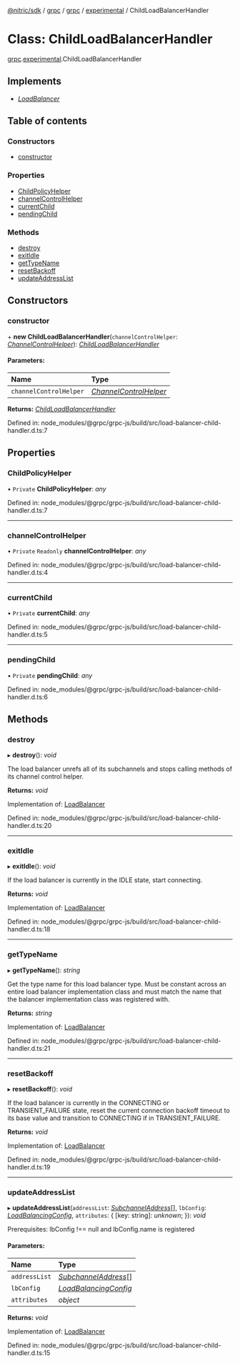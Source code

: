 [@nitric/sdk](../README.md) / [grpc](../modules/grpc.md) / [grpc](../modules/grpc.grpc-1.md) / [experimental](../modules/grpc.grpc-1.experimental.md) / ChildLoadBalancerHandler

# Class: ChildLoadBalancerHandler

[grpc](../modules/grpc.grpc-1.md).[experimental](../modules/grpc.grpc-1.experimental.md).ChildLoadBalancerHandler

## Implements

* [*LoadBalancer*](../interfaces/grpc.grpc-1.experimental.loadbalancer.md)

## Table of contents

### Constructors

- [constructor](grpc.grpc-1.experimental.childloadbalancerhandler.md#constructor)

### Properties

- [ChildPolicyHelper](grpc.grpc-1.experimental.childloadbalancerhandler.md#childpolicyhelper)
- [channelControlHelper](grpc.grpc-1.experimental.childloadbalancerhandler.md#channelcontrolhelper)
- [currentChild](grpc.grpc-1.experimental.childloadbalancerhandler.md#currentchild)
- [pendingChild](grpc.grpc-1.experimental.childloadbalancerhandler.md#pendingchild)

### Methods

- [destroy](grpc.grpc-1.experimental.childloadbalancerhandler.md#destroy)
- [exitIdle](grpc.grpc-1.experimental.childloadbalancerhandler.md#exitidle)
- [getTypeName](grpc.grpc-1.experimental.childloadbalancerhandler.md#gettypename)
- [resetBackoff](grpc.grpc-1.experimental.childloadbalancerhandler.md#resetbackoff)
- [updateAddressList](grpc.grpc-1.experimental.childloadbalancerhandler.md#updateaddresslist)

## Constructors

### constructor

\+ **new ChildLoadBalancerHandler**(`channelControlHelper`: [*ChannelControlHelper*](../interfaces/grpc.grpc-1.experimental.channelcontrolhelper.md)): [*ChildLoadBalancerHandler*](grpc.grpc-1.experimental.childloadbalancerhandler.md)

#### Parameters:

Name | Type |
:------ | :------ |
`channelControlHelper` | [*ChannelControlHelper*](../interfaces/grpc.grpc-1.experimental.channelcontrolhelper.md) |

**Returns:** [*ChildLoadBalancerHandler*](grpc.grpc-1.experimental.childloadbalancerhandler.md)

Defined in: node_modules/@grpc/grpc-js/build/src/load-balancer-child-handler.d.ts:7

## Properties

### ChildPolicyHelper

• `Private` **ChildPolicyHelper**: *any*

Defined in: node_modules/@grpc/grpc-js/build/src/load-balancer-child-handler.d.ts:7

___

### channelControlHelper

• `Private` `Readonly` **channelControlHelper**: *any*

Defined in: node_modules/@grpc/grpc-js/build/src/load-balancer-child-handler.d.ts:4

___

### currentChild

• `Private` **currentChild**: *any*

Defined in: node_modules/@grpc/grpc-js/build/src/load-balancer-child-handler.d.ts:5

___

### pendingChild

• `Private` **pendingChild**: *any*

Defined in: node_modules/@grpc/grpc-js/build/src/load-balancer-child-handler.d.ts:6

## Methods

### destroy

▸ **destroy**(): *void*

The load balancer unrefs all of its subchannels and stops calling methods
of its channel control helper.

**Returns:** *void*

Implementation of: [LoadBalancer](../interfaces/grpc.grpc-1.experimental.loadbalancer.md)

Defined in: node_modules/@grpc/grpc-js/build/src/load-balancer-child-handler.d.ts:20

___

### exitIdle

▸ **exitIdle**(): *void*

If the load balancer is currently in the IDLE state, start connecting.

**Returns:** *void*

Implementation of: [LoadBalancer](../interfaces/grpc.grpc-1.experimental.loadbalancer.md)

Defined in: node_modules/@grpc/grpc-js/build/src/load-balancer-child-handler.d.ts:18

___

### getTypeName

▸ **getTypeName**(): *string*

Get the type name for this load balancer type. Must be constant across an
entire load balancer implementation class and must match the name that the
balancer implementation class was registered with.

**Returns:** *string*

Implementation of: [LoadBalancer](../interfaces/grpc.grpc-1.experimental.loadbalancer.md)

Defined in: node_modules/@grpc/grpc-js/build/src/load-balancer-child-handler.d.ts:21

___

### resetBackoff

▸ **resetBackoff**(): *void*

If the load balancer is currently in the CONNECTING or TRANSIENT_FAILURE
state, reset the current connection backoff timeout to its base value and
transition to CONNECTING if in TRANSIENT_FAILURE.

**Returns:** *void*

Implementation of: [LoadBalancer](../interfaces/grpc.grpc-1.experimental.loadbalancer.md)

Defined in: node_modules/@grpc/grpc-js/build/src/load-balancer-child-handler.d.ts:19

___

### updateAddressList

▸ **updateAddressList**(`addressList`: [*SubchannelAddress*](../modules/grpc.grpc-1.experimental.md#subchanneladdress)[], `lbConfig`: [*LoadBalancingConfig*](../interfaces/grpc.grpc-1.experimental.loadbalancingconfig.md), `attributes`: { [key: string]: *unknown*;  }): *void*

Prerequisites: lbConfig !== null and lbConfig.name is registered

#### Parameters:

Name | Type |
:------ | :------ |
`addressList` | [*SubchannelAddress*](../modules/grpc.grpc-1.experimental.md#subchanneladdress)[] |
`lbConfig` | [*LoadBalancingConfig*](../interfaces/grpc.grpc-1.experimental.loadbalancingconfig.md) |
`attributes` | *object* |

**Returns:** *void*

Implementation of: [LoadBalancer](../interfaces/grpc.grpc-1.experimental.loadbalancer.md)

Defined in: node_modules/@grpc/grpc-js/build/src/load-balancer-child-handler.d.ts:15
